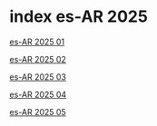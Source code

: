 # index es-AR 2025

<a href="./01">es-AR 2025 01</a>

<a href="./02">es-AR 2025 02</a>

<a href="./03">es-AR 2025 03</a>

<a href="./04">es-AR 2025 04</a>

<a href="./05">es-AR 2025 05</a>

